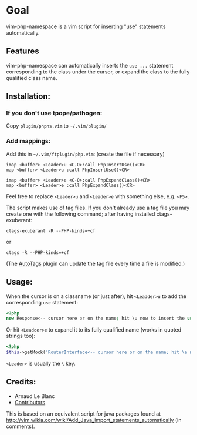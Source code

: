 # Goal

vim-php-namespace is a vim script for inserting "use" statements automatically.

## Features

vim-php-namespace can automatically inserts the `use ...` statement corresponding to the class under the cursor, or expand the class to the fully qualified class name.

## Installation:

### If you don't use tpope/pathogen:

Copy `plugin/phpns.vim` to `~/.vim/plugin/`

### Add mappings:

Add this in `~/.vim/ftplugin/php.vim`: (create the file if necessary)

    imap <buffer> <Leader>u <C-O>:call PhpInsertUse()<CR>
    map <buffer> <Leader>u :call PhpInsertUse()<CR>

    imap <buffer> <Leader>e <C-O>:call PhpExpandClass()<CR>
    map <buffer> <Leader>e :call PhpExpandClass()<CR>
    
Feel free to replace `<Leader>u` and `<Leader>e` with something else, e.g. `<F5>`.

The script makes use of tag files. If you don't already use a tag file you may create one with the following command; after having installed ctags-exuberant:

    ctags-exuberant -R --PHP-kinds=+cf

or

    ctags -R --PHP-kinds=+cf

(The [AutoTags](http://www.vim.org/scripts/script.php?script_id=1343) plugin can update the tag file every time a file is modified.)

## Usage:

When the cursor is on a classname (or just after), hit `<Leadder>u` to add the corresponding `use` statement:

``` php
<?php
new Response<-- cursor here or on the name; hit \u now to insert the use statement
```

Or hit `<Leadder>e` to expand it to its fully qualified name (works in quoted strings too):

``` php
<?php
$this->getMock('RouterInterface<-- cursor here or on the name; hit \e now to expand the class name'
```

`<Leader>` is usually the `\` key.

## Credits:

 * Arnaud Le Blanc
 * [Contributors](https://github.com/arnaud-lb/vim-php-namespace/graphs/contributors)

This is based on an equivalent script for java packages found at http://vim.wikia.com/wiki/Add_Java_import_statements_automatically (in comments).
